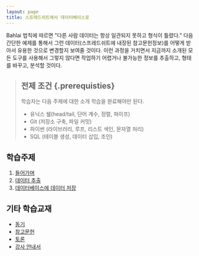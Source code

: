 ```yaml
---
layout: page
title: 스프레드쉬트에서 데이터베이스로
---
```

Bahlai 법칙에 따르면 "다른 사람 데이터는 항상 일관되지 못하고 형식이 틀렸다." 
다음 간단한 예제를 통해서
그런 데이터(스프레드쉬트에 내장된 참고문헌정보)를 어떻게 받아서 유용한 것으로 변경할지 보여줄 것이다.
이런 과정을 거치면서 지금까지 소개된 모든 도구를 사용해서 그렇지 않다면 작업하기 어렵거나 불가능한
정보를 추출하고, 형태를 바꾸고, 분석할 것이다.

> ## 전제 조건 {.prerequisties}
>
> 학습자는 다음 주제에 대한 소개 학습을 완료해야만 된다.
>
> *   유닉스 쉘(head/tail, 단어 계수, 정렬, 파이프)
> *   Git (저장소 구축, 파일 커밋)
> *   파이썬 (라이브러리, 루프, 리스트 색인, 문자열 처리)
> *   SQL (테이블 생성, 데이터 삽입, 조인)

## 학습주제

1.  [들어가며](01-intro.html)
2.  [데이터 추출](02-extract.html)
3.  [데이터베이스에 데이터 저장](03-db.html)

## 기타 학습교재

*   [동기](motivation.html)
*   [참고문헌](reference.html)
*   [토론](discussion.html)
*   [강사 안내서](instructors.html)
